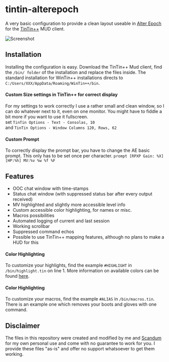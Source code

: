 # tintin-alterepoch

A very basic configuration to provide a clean layout useable in [Alter Epoch](https://ae-mud.com/) for the [TinTin++](https://tintin.sourceforge.io) MUD client.

![Screenshot](https://i.imgur.com/gMdtXsy.png)

## Installation
Installing the configuration is easy. Download the TinTin++ Mud client, find the `/bin/ folder` of the installation and replace the files inside. The standard installation for WinTin++ installations directs to `C:/Users/XXX/AppData/Roaming/WinTin++/bin`.

#### Custom Size settings in TinTin++ for correct display
For my settings to work correctly I use a rather small and clean window, so I can do whatever next to it, even on one monitor. You might have to fiddle a bit more if you want to use it fullscreen.  
set `TinTin Options - Text - Consolas, 10`  
and `TinTin Options - Window Columns 120, Rows, 62`  
  
#### Custom Prompt
To correctly display the prompt bar, you have to change the AE basic prompt. This only has to be set once per character.
`prompt [RPXP Gain: %X] [HP:%h] MV:%v %w %f %F` 
  
## Features
* OOC chat window with time-stamps
* Status chat window (with suppressed status bar after every output received)
* MV highlighted and slightly more accessible level info
* Custom accessible color highlighting, for names or misc.
* Macros possibilities
* Automated logging of current and last session
* Working scrollbar
* Suppressed command echos
* Possible to use TinTin++ mapping features, although no plans to make a HUD for this

#### Color Highlighting
To customize your highlights, find the example `#HIGHLIGHT` in `/bin/highlight.tin` on line 1. More information on available colors can be found [here](https://tintin.mudhalla.net/manual/highlight.php).

#### Color Highlighting
To customize your macros, find the example `#ALIAS` in `/bin/macros.tin`. There is an example one which removes your boots and gloves with one command.

## Disclaimer
The files in this repository were created and modified by me and [Scandum](https://github.com/scandum) for my own personal use and come with no guarantee to work for you. I provide these files "as-is" and offer no support whatsoever to get them working. 
